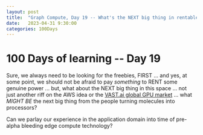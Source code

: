```yaml
---
layout: post
title:  "Graph Compute, Day 19 -- What's the NEXT big thing in rentable compute"
date:   2023-04-31 9:30:00
categories: 100Days
---
```



# 100 Days of learning -- Day 19

Sure, we always need to be looking for the freebies, FIRST ... and yes, at some point, we should not be afraid to pay *something* to RENT some genuine power ... but, what about the NEXT big thing in this space ... not just another riff on the AWS idea or the [VAST.ai global GPU market](https://vast.ai/) ... what *MIGHT BE* the next big thing from the people turning molecules into processors?

Can we parlay our experience in the application domain into time of pre-alpha bleeding edge compute technology?
